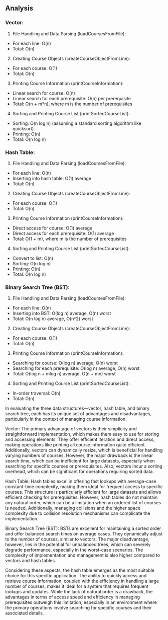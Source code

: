## Analysis
### Vector:
1.	File Handling and Data Parsing (loadCoursesFromFile):
-	For each line: O(n)
-	Total: O(n)
2.	Creating Course Objects (createCourseObjectFromLine):
-	For each course: O(1)
-	Total: O(n)
3.	Printing Course Information (printCourseInformation):
-	Linear search for course: O(n)
-	Linear search for each prerequisite: O(n) per prerequisite
-	Total: O(n + m*n), where m is the number of prerequisites
4.	Sorting and Printing Course List (printSortedCourseList):
-	Sorting: O(n log n) (assuming a standard sorting algorithm like quicksort)
-	Printing: O(n)
-	Total: O(n log n)
### Hash Table:
1.	File Handling and Data Parsing (loadCoursesFromFile):
-	For each line: O(n)
-	Inserting into hash table: O(1) average
-	Total: O(n)
2.	Creating Course Objects (createCourseObjectFromLine):
-	For each course: O(1)
-	Total: O(n)
3.	Printing Course Information (printCourseInformation):
-	Direct access for course: O(1) average
-	Direct access for each prerequisite: O(1) average
-	Total: O(1 + m), where m is the number of prerequisites
4.	Sorting and Printing Course List (printSortedCourseList):
-	Convert to list: O(n)
-	Sorting: O(n log n)
-	Printing: O(n)
-	Total: O(n log n)
### Binary Search Tree (BST):
1.	File Handling and Data Parsing (loadCoursesFromFile):
-	For each line: O(n)
-	Inserting into BST: O(log n) average, O(n) worst
-	Total: O(n log n) average, O(n^2) worst
2.	Creating Course Objects (createCourseObjectFromLine):
-	For each course: O(1)
-	Total: O(n)
3.	Printing Course Information (printCourseInformation):
-	Searching for course: O(log n) average, O(n) worst
-	Searching for each prerequisite: O(log n) average, O(n) worst
-	Total: O(log n + mlog n) average, O(n + mn) worst
4.	Sorting and Printing Course List (printSortedCourseList):
-	In-order traversal: O(n)
-	Total: O(n)

In evaluating the three data structures—vector, hash table, and binary search tree, each has its unique set of advantages and disadvantages, particularly in the context of managing course information.

Vector: The primary advantage of vectors is their simplicity and straightforward implementation, which makes them easy to use for storing and accessing elements. They offer efficient iteration and direct access, making operations like printing all course information quite efficient. Additionally, vectors can dynamically resize, which is beneficial for handling varying numbers of courses. However, the major drawback is the linear search time, which can be inefficient for large datasets, especially when searching for specific courses or prerequisites. Also, vectors incur a sorting overhead, which can be significant for operations requiring sorted data.

Hash Table: Hash tables excel in offering fast lookups with average-case constant-time complexity, making them ideal for frequent access to specific courses. This structure is particularly efficient for large datasets and allows efficient checking for prerequisites. However, hash tables do not maintain any natural order, which can be a limitation when an ordered list of courses is needed. Additionally, managing collisions and the higher space complexity due to collision resolution mechanisms can complicate the implementation.

Binary Search Tree (BST): BSTs are excellent for maintaining a sorted order and offer balanced search times on average cases. They dynamically adjust to the number of courses, similar to vectors. The major disadvantage, however, lies in the potential for unbalanced trees, which can severely degrade performance, especially in the worst-case scenarios. The complexity of implementation and management is also higher compared to vectors and hash tables.

Considering these aspects, the hash table emerges as the most suitable choice for this specific application. The ability to quickly access and retrieve course information, coupled with the efficiency in handling a large number of courses, makes it ideal for a system that requires frequent lookups and updates. While the lack of natural order is a drawback, the advantages in terms of access speed and efficiency in managing prerequisites outweigh this limitation, especially in an environment where the primary operations involve searching for specific courses and their associated details.
